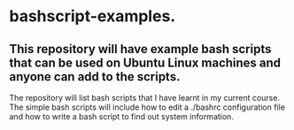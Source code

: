 # bashscript-examples.

## This repository will have example bash scripts that can be used on Ubuntu Linux machines and anyone can add to the scripts.
The repository will list bash scripts that I have learnt in my current course. The simple bash scripts will include how to edit a ./bashrc configuration file and how to write a bash script to find out system information.
